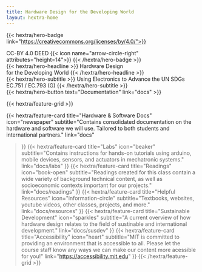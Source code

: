 ```yaml
---
title: Hardware Design for the Developing World
layout: hextra-home
---
```



{{< hextra/hero-badge link="https://creativecommons.org/licenses/by/4.0/">}}
<div class="w-2 h-2 rounded-full bg-primary-400"></div>
<span>CC-BY 4.0 DEED</span>
{{< icon name="arrow-circle-right" attributes="height=14">}}
{{< /hextra/hero-badge >}}

<div class="mt-6 mb-6">
{{< hextra/hero-headline >}}
  Hardware Design&nbsp;<br class="sm:block hidden" />for the Developing World
{{< /hextra/hero-headline >}}
</div>

<div class="mb-12">
{{< hextra/hero-subtitle >}}
  Using Electronics to Advance the UN SDGs &nbsp;<br class="sm:block hidden" />EC.751 / EC.793 (G)
{{< /hextra/hero-subtitle >}}
</div>

<div class="mb-6">
{{< hextra/hero-button text="Documentation" link="docs" >}}
</div>


<div class="mt-6"></div>

{{< hextra/feature-grid >}}
  <!-- {{< hextra/feature-card
    title="Fast and Full-featured"
    subtitle="Simple and easy to use, yet powerful and feature-rich."
    class="aspect-auto md:aspect-[1.1/1] max-md:min-h-[340px]"
    image="images/hextra-doc.webp"
    imageClass="top-[40%] left-[24px] w-[180%] sm:w-[110%] dark:opacity-80"
    style="background: radial-gradient(ellipse at 50% 80%,rgba(194,97,254,0.15),hsla(0,0%,100%,0));"
  >}}
  {{< hextra/feature-card
    title="Markdown is All You Need"
    subtitle="Compose with just Markdown. Enrich with Shortcode components."
    class="aspect-auto md:aspect-[1.1/1] max-lg:min-h-[340px]"
    image="images/hextra-markdown.webp"
    imageClass="top-[40%] left-[36px] w-[180%] sm:w-[110%] dark:opacity-80"
    style="background: radial-gradient(ellipse at 50% 80%,rgba(142,53,74,0.15),hsla(0,0%,100%,0));"
  >}}
  {{< hextra/feature-card
    title="Full Text Search"
    subtitle="Built-in full text search with FlexSearch, no extra setup required."
    class="aspect-auto md:aspect-[1.1/1] max-md:min-h-[340px]"
    image="images/hextra-search.webp"
    imageClass="top-[40%] left-[36px] w-[110%] sm:w-[110%] dark:opacity-80"
    style="background: radial-gradient(ellipse at 50% 80%,rgba(221,210,59,0.15),hsla(0,0%,100%,0));"
  >}} -->
  {{< hextra/feature-card
    title="Hardware & Software Docs"
    icon="newspaper"
    subtitle="Contains consolidated documentation on the hardware and software we will use. Tailored to both students and international partners."
    link="docs"
  >}}
  {{< hextra/feature-card
    title="Labs"
    icon="beaker"
    subtitle="Contains instructions for hands-on tutorials using arduino, mobile devices, sensors, and actuators in mechatronic systems."
    link="docs/labs"
  >}}
  {{< hextra/feature-card
    title="Readings"
    icon="book-open"
    subtitle="Readings created for this class contain a wide variety of background technical content, as well as socioeconomic contexts important for our projects."
    link="docs/readings"
  >}}
  {{< hextra/feature-card
    title="Helpful Resources"
    icon="information-circle"
    subtitle="Textbooks, websites, youtube videos, other classes, projects, and more."
    link="docs/resources"
  >}}
  {{< hextra/feature-card
    title="Sustainable Development"
    icon="sparkles"
    subtitle="A current overview of how hardware design relates to the field of sustinable and international development."
    link="docs/susdev"
  >}}
  {{< hextra/feature-card
    title="Accessibility"
    icon="heart"
    subtitle="MIT is committed to providing an environment that is accessible to all. Please let the course staff know any ways we can make our content more acessible for you!"
    link="https://accessibility.mit.edu"
  >}}
{{< /hextra/feature-grid >}}



<!-- ---
title: My Site
toc: false
---

This is the landing page.

## Explore

{{< cards >}}
  {{< card link="docs" title="Docs" icon="book-open" >}}
  {{< card link="about" title="About" icon="user" >}}
{{< /cards >}}

## Documentation

For more information, visit [Hextra](https://imfing.github.io/hextra). -->